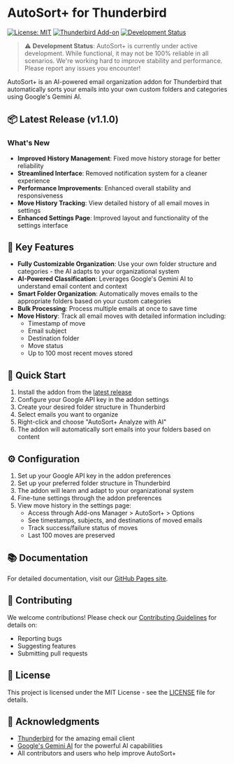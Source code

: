 # AutoSort+ for Thunderbird

[![License: MIT](https://img.shields.io/badge/License-MIT-yellow.svg)](https://opensource.org/licenses/MIT)
[![Thunderbird Add-on](https://img.shields.io/amo/v/autosortplus)](https://addons.thunderbird.net/en-US/thunderbird/addon/autosortplus/)
[![Development Status](https://img.shields.io/badge/status-active_development-orange)](https://github.com/Nigel1992/AutoSort-Plus)

> ⚠️ **Development Status**: AutoSort+ is currently under active development. While functional, it may not be 100% reliable in all scenarios. We're working hard to improve stability and performance. Please report any issues you encounter!

AutoSort+ is an AI-powered email organization addon for Thunderbird that automatically sorts your emails into your own custom folders and categories using Google's Gemini AI.

## 📦 Latest Release (v1.1.0)

### What's New
- **Improved History Management**: Fixed move history storage for better reliability
- **Streamlined Interface**: Removed notification system for a cleaner experience
- **Performance Improvements**: Enhanced overall stability and responsiveness
- **Move History Tracking**: View detailed history of all email moves in settings
- **Enhanced Settings Page**: Improved layout and functionality of the settings interface

## 🌟 Key Features

- **Fully Customizable Organization**: Use your own folder structure and categories - the AI adapts to your organizational system
- **AI-Powered Classification**: Leverages Google's Gemini AI to understand email content and context
- **Smart Folder Organization**: Automatically moves emails to the appropriate folders based on your custom categories
- **Bulk Processing**: Process multiple emails at once to save time
- **Move History**: Track all email moves with detailed information including:
  - Timestamp of move
  - Email subject
  - Destination folder
  - Move status
  - Up to 100 most recent moves stored

## 🚀 Quick Start

1. Install the addon from the [latest release](https://github.com/Nigel1992/AutoSort-Plus/releases)
2. Configure your Google API key in the addon settings
3. Create your desired folder structure in Thunderbird
4. Select emails you want to organize
5. Right-click and choose "AutoSort+ Analyze with AI"
6. The addon will automatically sort emails into your folders based on content

## ⚙️ Configuration

1. Set up your Google API key in the addon preferences
2. Set up your preferred folder structure in Thunderbird
3. The addon will learn and adapt to your organizational system
4. Fine-tune settings through the addon preferences
5. View move history in the settings page:
   - Access through Add-ons Manager > AutoSort+ > Options
   - See timestamps, subjects, and destinations of moved emails
   - Track success/failure status of moves
   - Last 100 moves are preserved

## 📚 Documentation

For detailed documentation, visit our [GitHub Pages site](https://nigel1992.github.io/AutoSort-Plus/).

## 🤝 Contributing

We welcome contributions! Please check our [Contributing Guidelines](CONTRIBUTING.md) for details on:
- Reporting bugs
- Suggesting features
- Submitting pull requests

## 📝 License

This project is licensed under the MIT License - see the [LICENSE](LICENSE) file for details.

## 🙏 Acknowledgments

- [Thunderbird](https://www.thunderbird.net/) for the amazing email client
- [Google's Gemini AI](https://ai.google.dev/) for the powerful AI capabilities
- All contributors and users who help improve AutoSort+ 